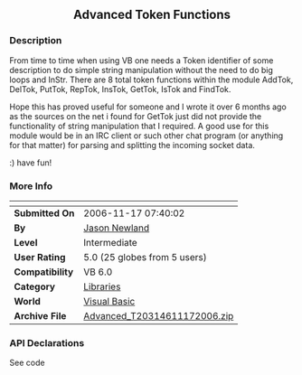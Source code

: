 ﻿<div align="center">

## Advanced Token Functions


</div>

### Description

From time to time when using VB one needs a Token identifier of some description to do simple string manipulation without the need to do big loops and InStr. There are 8 total token functions within the module AddTok, DelTok, PutTok, RepTok, InsTok, GetTok, IsTok and FindTok.

Hope this has proved useful for someone and I wrote it over 6 months ago as the sources on the net i found for GetTok just did not provide the functionality of string manipulation that I required. A good use for this module would be in an IRC client or such other chat program (or anything for that matter) for parsing and splitting the incoming socket data.

:) have fun!
 
### More Info
 


<span>             |<span>
---                |---
**Submitted On**   |2006-11-17 07:40:02
**By**             |[Jason Newland](https://github.com/Planet-Source-Code/PSCIndex/blob/master/ByAuthor/jason-newland.md)
**Level**          |Intermediate
**User Rating**    |5.0 (25 globes from 5 users)
**Compatibility**  |VB 6\.0
**Category**       |[Libraries](https://github.com/Planet-Source-Code/PSCIndex/blob/master/ByCategory/libraries__1-49.md)
**World**          |[Visual Basic](https://github.com/Planet-Source-Code/PSCIndex/blob/master/ByWorld/visual-basic.md)
**Archive File**   |[Advanced\_T20314611172006\.zip](https://github.com/Planet-Source-Code/jason-newland-advanced-token-functions__1-67120/archive/master.zip)

### API Declarations

See code






